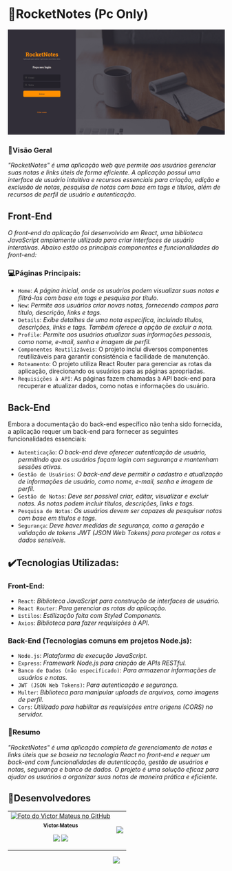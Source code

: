 # 🚀RocketNotes (Pc Only)
<img src="imagem.png" alt="Exemplo imagem">

### 🔨Visão Geral

*"RocketNotes" é uma aplicação web que permite aos usuários gerenciar suas notas e links úteis de forma eficiente. A aplicação possui uma interface de usuário intuitiva e recursos essenciais para criação, edição e exclusão de notas, pesquisa de notas com base em tags e títulos, além de recursos de perfil de usuário e autenticação.*

## Front-End
*O front-end da aplicação foi desenvolvido em React, uma biblioteca JavaScript amplamente utilizada para criar interfaces de usuário interativas. Abaixo estão os principais componentes e funcionalidades do front-end:*

### 💻Páginas Principais:

- ``Home``: *A página inicial, onde os usuários podem visualizar suas notas e filtrá-las com base em tags e pesquisa por título.*
- ``New``: *Permite aos usuários criar novas notas, fornecendo campos para título, descrição, links e tags.*
- ``Details``: *Exibe detalhes de uma nota específica, incluindo títulos, descrições, links e tags. Também oferece a opção de excluir a nota.*
- ``Profile``: *Permite aos usuários atualizar suas informações pessoais, como nome, e-mail, senha e imagem de perfil.*
- `Componentes Reutilizáveis`: O projeto inclui diversos componentes reutilizáveis para garantir consistência e facilidade de manutenção.
- `Roteamento`: O projeto utiliza React Router para gerenciar as rotas da aplicação, direcionando os usuários para as páginas apropriadas.
- `Requisições à API`: As páginas fazem chamadas à API back-end para recuperar e atualizar dados, como notas e informações do usuário.

## Back-End
Embora a documentação do back-end específico não tenha sido fornecida, a aplicação requer um back-end para fornecer as seguintes funcionalidades essenciais:

- ``Autenticação``: *O back-end deve oferecer autenticação de usuário, permitindo que os usuários façam login com segurança e mantenham sessões ativas.*
- ``Gestão de Usuários``: *O back-end deve permitir o cadastro e atualização de informações de usuário, como nome, e-mail, senha e imagem de perfil.*
- ``Gestão de Notas``: *Deve ser possível criar, editar, visualizar e excluir notas. As notas podem incluir títulos, descrições, links e tags.*
- ``Pesquisa de Notas``: *Os usuários devem ser capazes de pesquisar notas com base em títulos e tags.*
- ``Segurança``: *Deve haver medidas de segurança, como a geração e validação de tokens JWT (JSON Web Tokens) para proteger as rotas e dados sensíveis.*

## ✔️Tecnologias Utilizadas:

### Front-End:

- ``React``: *Biblioteca JavaScript para construção de interfaces de usuário.*
- ``React Router``: *Para gerenciar as rotas da aplicação.*
- ``Estilos``: *Estilização feita com Styled Components.*
- ``Axios``: *Biblioteca para fazer requisições à API.*

### Back-End (Tecnologias comuns em projetos Node.js):

- ``Node.js``: *Plataforma de execução JavaScript.*
- ``Express``: *Framework Node.js para criação de APIs RESTful.*
- ``Banco de Dados (não especificado)``: *Para armazenar informações de usuários e notas.*
- ``JWT (JSON Web Tokens)``: *Para autenticação e segurança.*
- ``Multer``: *Biblioteca para manipular uploads de arquivos, como imagens de perfil.*
- ``Cors``: *Utilizado para habilitar as requisições entre origens (CORS) no servidor.*

### 📝Resumo 
*"RocketNotes" é uma aplicação completa de gerenciamento de notas e links úteis que se baseia na tecnologia React no front-end e requer um back-end com funcionalidades de autenticação, gestão de usuários e notas, segurança e banco de dados. O projeto é uma solução eficaz para ajudar os usuários a organizar suas notas de maneira prática e eficiente.*

## 🤝Desenvolvedores
<table align="center">
  
  <tr>
    <td align="center">
      <a href="https://github.com/victorrmatt">
        <img src="https://github.com/victorrmatt.png" width="100px;" alt="Foto do Victor Mateus no GitHub"/><br>
        <sub>
          <b>Victor Mateus</b>
        </sub>
        <p align="center">
          <a href="https://www.linkedin.com/in/victor-mateus/" alt="LinkedIn">
          <img src="https://img.shields.io/badge/-Linkedin-0e76a8?style=flat-square&logo=Linkedin&logoColor=white&link=#"/></a>
          <a href="https://api.whatsapp.com/send?phone=5587988278980&text=Olá%20Tudo%20Bem?%0DVenho%20pelo%20GitHub." alt="WhatsApp">
          <img src="https://img.shields.io/badge/-WhatsApp-25d366?style=flat-square&labelColor=25d366&logo=whatsapp&logoColor=white&link=#"/></a>
        </p>
      </a>
    </td>
    <td>
      <img width="300" src="https://i2.wp.com/allhtaccess.info/wp-content/uploads/2018/03/programming.gif?fit=1281%2C716&ssl=1" />
    </td>
  </tr>
</table>

<p align="center">
  <img loading="lazy" src="http://img.shields.io/static/v1?label=STATUS&message=EM%20DESENVOLVIMENTO&color=GREEN&style=for-the-badge"/>
</p>
